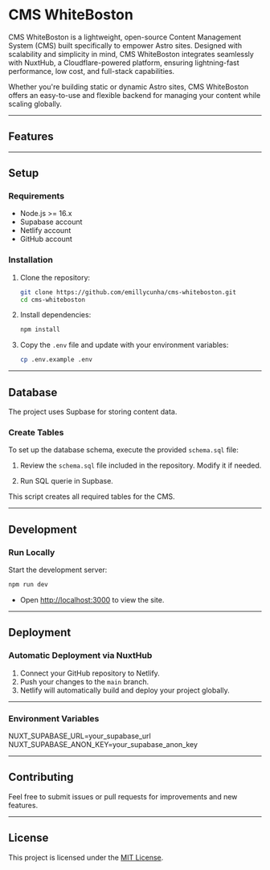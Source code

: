 # **CMS WhiteBoston**

CMS WhiteBoston is a lightweight, open-source Content Management System (CMS) built specifically to empower Astro sites. Designed with scalability and simplicity in mind, CMS WhiteBoston integrates seamlessly with NuxtHub, a Cloudflare-powered platform, ensuring lightning-fast performance, low cost, and full-stack capabilities.

Whether you're building static or dynamic Astro sites, CMS WhiteBoston offers an easy-to-use and flexible backend for managing your content while scaling globally.

---

## **Features**

---

## **Setup**

### **Requirements**

- Node.js >= 16.x
- Supabase account
- Netlify account
- GitHub account

### **Installation**

1. Clone the repository:

   ```bash
   git clone https://github.com/emillycunha/cms-whiteboston.git
   cd cms-whiteboston
   ```

2. Install dependencies:

   ```bash
   npm install
   ```

3. Copy the `.env` file and update with your environment variables:
   ```bash
   cp .env.example .env
   ```

---

## **Database**

The project uses Supbase for storing content data.

### **Create Tables**

To set up the database schema, execute the provided `schema.sql` file:

1. Review the `schema.sql` file included in the repository. Modify it if needed.

2. Run SQL querie in Supbase.

This script creates all required tables for the CMS.

---

## **Development**

### **Run Locally**

Start the development server:

```bash
npm run dev
```

- Open [http://localhost:3000](http://localhost:3000) to view the site.

---

## **Deployment**

### **Automatic Deployment via NuxtHub**

1. Connect your GitHub repository to Netlify.
2. Push your changes to the `main` branch.
3. Netlify will automatically build and deploy your project globally.

---

### **Environment Variables**

NUXT_SUPABASE_URL=your_supabase_url
NUXT_SUPABASE_ANON_KEY=your_supabase_anon_key

---

## **Contributing**

Feel free to submit issues or pull requests for improvements and new features.

---

## **License**

This project is licensed under the [MIT License](LICENSE).
